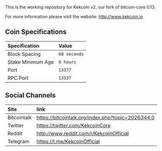 This is the working repository for Kekcoin v2, our fork of bitcoin-core 0.13.

For more information please visit the website: http://www.kekcoin.io

## Coin Specifications

| Specification | Value |
|:-----------|:-----------|
| Block Spacing | `60 seconds` |
| Stake Minimum Age | `8 hours` |
| Port | `13377` |
| RPC Port | `13337` |

## Social Channels

| Site | link |
|:-----------|:-----------|
| Bitcointalk | https://bitcointalk.org/index.php?topic=2026344.0 |
| Twitter | https://twitter.com/KekcoinCore |
| Reddit | http://www.reddit.com/r/KekcoinOfficial |
| Telegram | https://t.me/KekcoinOfficial |
